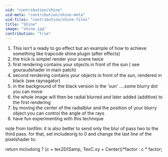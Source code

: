 ```yaml
---
uid: "contribution/shine"
uid-meta: "contribution/shine-meta"
uid-files: "contribution/shine-files"
title: "Shine"
image: "shine.jpg"
contribution: "true"
---
```


1. This isn't a ready to go effect but an example of how to achieve something like trapcode shine plugin (after effects)
2. the trick is simple! render your scene twice
3. first rendering contains your objects in front of the sun ( see gouraudshader in main patch)
4. second rendering contains your objects in front of the sun, rendered in black (see raynagator)
5. in the background of the black version is the 'sun' ....some blurry dot you can move
6. the whole image will then be radial blurred and later added (additive) to the first rendering
7. by moving the center of the radialblur and the position of your blurry object you can control the angle of the rays
8. have fun experimenting with this technique

note from tonfilm: it is also better to send only the blur of pass two to the third pass. for that, set includeorig to 0 and change the last line of the pixelshader to:

return includorig ? (c + tex2D(Samp, TexC.xy + Center))*factor : c * factor;